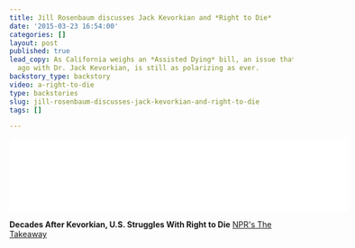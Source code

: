 ```yaml
---
title: Jill Rosenbaum discusses Jack Kevorkian and *Right to Die*
date: '2015-03-23 16:54:00'
categories: []
layout: post
published: true
lead_copy: As California weighs an *Assisted Dying* bill, an issue that began 25 years
  ago with Dr. Jack Kevorkian, is still as polarizing as ever.
backstory_type: backstory
video: a-right-to-die
type: backstories
slug: jill-rosenbaum-discusses-jack-kevorkian-and-right-to-die
tags: []

---
```

<iframe width="600" height="130" frameborder="0" scrolling="no" src="//www.thetakeaway.org/widgets/ondemand_player/takeaway/#file=%2Faudio%2Fxspf%2F438872%2F"></iframe>

**Decades After Kevorkian, U.S. Struggles With Right to Die**
[NPR's The Takeaway](http://www.thetakeaway.org/story/retro-report-dr-kevorkian-and-his-legacy/)

